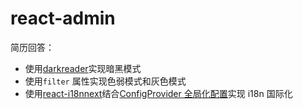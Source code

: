 # react-admin

简历回答：

- 使用[darkreader](https://github.com/darkreader/darkreader)实现暗黑模式
- 使用`filter` 属性实现色弱模式和灰色模式
- 使用[react-i18nnext](https://react.i18next.com/)结合[ConfigProvider 全局化配置](https://ant.design/components/config-provider-cn)实现 i18n 国际化
